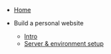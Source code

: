 <!-- docs/_sidebar.md -->

- [Home](/)

- Build a personal website
  - [Intro](/build_a_personal_website_intro)
  - [Server & environment setup](/build_a_personal_website_server_and_env_setup)
